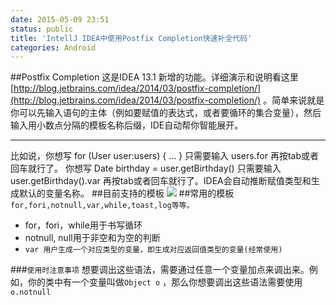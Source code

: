 ```yaml
---
date: 2015-05-09 23:51
status: public
title: 'IntellJ IDEA中使用Postfix Completion快速补全代码'
categories: Android
---
```


##Postfix Completion
这是IDEA 13.1 新增的功能。详细演示和说明看这里 [http://blog.jetbrains.com/idea/2014/03/postfix-completion/](http://blog.jetbrains.com/idea/2014/03/postfix-completion/) 。简单来说就是你可以先输入语句的主体（例如要赋值的表达式，或者要循环的集合变量），然后输入用小数点分隔的模板名称后缀，IDE自动帮你智能展开。

-----------------------
比如说，你想写 
for (User user:users) { ... }
只需要输入 users.for 再按tab或者回车就行了。
你想写 
Date birthday = user.getBirthday()
只需要输入 user.getBirthday().var 再按tab或者回车就行了。IDEA会自动推断赋值类型和生成默认的变量名称。
##目前支持的模板
![](~/postfix模板.png)
##常用的模板
`for,fori,notnull,var,while,toast,log等等。`
- for，fori，while用于书写循环
- notnull, null用于非空和为空的判断
- `var 用户生成一个对应类型的变量，即生成对应返回值类型的变量(经常使用)`

###`使用时注意事项`
想要调出这些语法，需要通过任意一个变量加点来调出来。例如，你的类中有一个变量叫做`Object o` ，那么你想要调出这些语法需要使用`o.notnull`